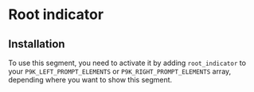 # Root indicator

## Installation

To use this segment, you need to activate it by adding `root_indicator` to your
`P9K_LEFT_PROMPT_ELEMENTS` or `P9K_RIGHT_PROMPT_ELEMENTS` array, depending
where you want to show this segment.
